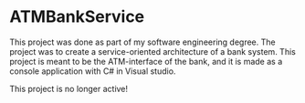 # ATMBankService
This project was done as part of my software engineering degree. 
The project was to create a service-oriented architecture of a bank system. 
This project is meant to be the ATM-interface of the bank, and it is made as a console application with C# in Visual studio.

This project is no longer active!

